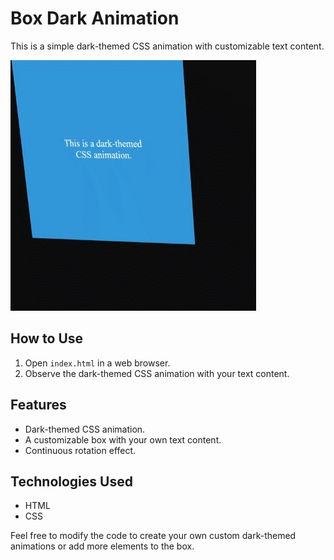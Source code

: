 # Box Dark Animation

This is a simple dark-themed CSS animation with customizable text content.

![Animation Screenshot](./darkboxanimation.gif)

## How to Use

1. Open `index.html` in a web browser.
2. Observe the dark-themed CSS animation with your text content.

## Features

- Dark-themed CSS animation.
- A customizable box with your own text content.
- Continuous rotation effect.

## Technologies Used

- HTML
- CSS

Feel free to modify the code to create your own custom dark-themed animations or add more elements to the box.
